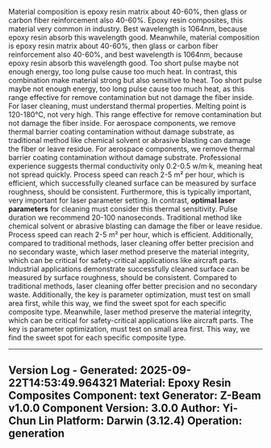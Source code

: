 Material composition is epoxy resin matrix about 40-60%, then glass or carbon fiber reinforcement also 40-60%. Epoxy resin composites, this material very common in industry. Best wavelength is 1064nm, because epoxy resin absorb this wavelength good. Meanwhile, material composition is epoxy resin matrix about 40-60%, then glass or carbon fiber reinforcement also 40-60%, and best wavelength is 1064nm, because epoxy resin absorb this wavelength good. Too short pulse maybe not enough energy, too long pulse cause too much heat. In contrast, this combination make material strong but also sensitive to heat. Too short pulse maybe not enough energy, too long pulse cause too much heat, as this range effective for remove contamination but not damage the fiber inside. For laser cleaning, must understand thermal properties. Melting point is 120-180°C, not very high. This range effective for remove contamination but not damage the fiber inside. For aerospace components, we remove thermal barrier coating contamination without damage substrate, as traditional method like chemical solvent or abrasive blasting can damage the fiber or leave residue. For aerospace components, we remove thermal barrier coating contamination without damage substrate. Professional experience suggests thermal conductivity only 0.2-0.5 w/m·k, meaning heat not spread quickly. Process speed can reach 2-5 m² per hour, which is efficient, which successfully cleaned surface can be measured by surface roughness, should be consistent. Furthermore, this is typically important, very important for laser parameter setting. In contrast, **optimal laser parameters** for cleaning must consider this thermal sensitivity. Pulse duration we recommend 20-100 nanoseconds. Traditional method like chemical solvent or abrasive blasting can damage the fiber or leave residue. Process speed can reach 2-5 m² per hour, which is efficient. Additionally, compared to traditional methods, laser cleaning offer better precision and no secondary waste, which laser method preserve the material integrity, which can be critical for safety-critical applications like aircraft parts. Industrial applications demonstrate successfully cleaned surface can be measured by surface roughness, should be consistent. Compared to traditional methods, laser cleaning offer better precision and no secondary waste. Additionally, the key is parameter optimization, must test on small area first, while this way, we find the sweet spot for each specific composite type. Meanwhile, laser method preserve the material integrity, which can be critical for safety-critical applications like aircraft parts. The key is parameter optimization, must test on small area first. This way, we find the sweet spot for each specific composite type.

---
Version Log - Generated: 2025-09-22T14:53:49.964321
Material: Epoxy Resin Composites
Component: text
Generator: Z-Beam v1.0.0
Component Version: 3.0.0
Author: Yi-Chun Lin
Platform: Darwin (3.12.4)
Operation: generation
---